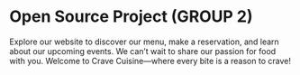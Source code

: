 # Open Source Project  (GROUP 2)
 Explore our website to discover our menu, make a reservation, and learn about our upcoming events. We can’t wait to share our passion for food with you. Welcome to Crave Cuisine—where every bite is a reason to crave!
